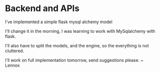 # Backend and APIs

I've implemented a simple flask mysql alchemy model

I'll change it in the morning, I was learning to work with MySqlalchemy with flask.

I'll also have to split  the models, and the engine, so the everything is not cluttered.

I'll work on full implementation tomorrow, send suggestions please. ~ Lennox
